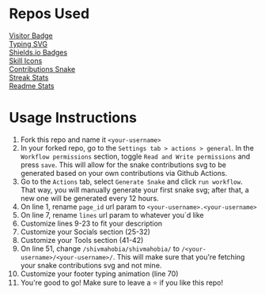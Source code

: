 # Repos Used
[Visitor Badge](https://github.com/hehuapei/visitor-badge)\
[Typing SVG](https://github.com/DenverCoder1/readme-typing-svg)\
[Shields.io Badges](https://github.com/alexandresanlim/Badges4-README.md-Profile)\
[Skill Icons](https://github.com/tandpfun/skill-icons)\
[Contributions Snake](https://github.com/Platane/snk)\
[Streak Stats](https://github.com/DenverCoder1/github-readme-streak-stats)\
[Readme Stats](https://github.com/anuraghazra/github-readme-stats)

# Usage Instructions

 1. Fork this repo and name it `<your-username>`
 2. In your forked repo, go to the `Settings tab > actions > general`. In the `Workflow permissions` section, toggle `Read and Write permissions` and press `save`. This will allow for the snake contributions svg to be generated based on your own contributions via Github Actions.
 3. Go to the `Actions` tab, select `Generate Snake` and click `run workflow`. That way, you will manually generate your first snake svg; after that, a new one will be generated every 12 hours.
 4. On line 1, rename `page_id` url param to `<your-username>.<your-username>`
 5. On line 7, rename `lines` url param to whatever you`d like
 6. Customize lines 9-23 to fit your description
 7. Customize your Socials section (25-32)
 8. Customize your Tools section (41-42)
 9. On line 51, change `/shivmahobia/shivmahobia/` to `/<your-username>/<your-username>/`. This will make sure that you're fetching your snake contributions svg and not mine.
 10. Customize your footer typing animation (line 70)
 11. You're good to go! Make sure to leave a ⭐ if you like this repo!
